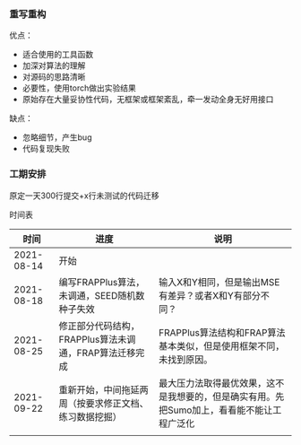 ### 重写重构

优点：

* 适合使用的工具函数
* 加深对算法的理解
* 对源码的思路清晰
* 必要性，使用torch做出实验结果
* 原始存在大量妥协性代码，无框架或框架紊乱，牵一发动全身无好用接口

缺点：

* 忽略细节，产生bug
* 代码复现失败



### 工期安排

原定一天300行提交+x行未测试的代码迁移

时间表

| 时间       | 进度 | 说明 |
| ---------- | ---- | ---- |
| 2021-08-14 | 开始 |      |
| 2021-08-18 | 编写FRAPPlus算法，未调通，SEED随机数种子失效     | 输入X和Y相同，但是输出MSE有差异？或者X和Y有部分不同？ |
| 2021-08-25 | 修正部分代码结构，FRAPPlus算法未调通，FRAP算法迁移完成 | FRAPPlus算法结构和FRAP算法基本类似，但是使用框架不同，未找到原因。 |
| 2021-09-22 | 重新开始，中间拖延两周（按要求修正文档、练习数据挖掘） | 最大压力法取得最优效果，这不是我想要的，但是确实有用。先把Sumo加上，看看能不能让工程广泛化 |
|  |  |  |


